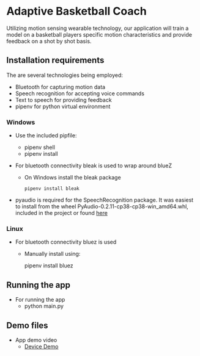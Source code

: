 # Adaptive Basketball Coach

Utilizing motion sensing wearable technology, our application will train a 
model on a basketball players specific motion characteristics and provide 
feedback on a shot by shot basis.

## Installation requirements

The are several technologies being employed:
* Bluetooth for capturing motion data
* Speech recognition for accepting voice commands
* Text to speech for providing feedback
* pipenv for python virtual environment 
 
### Windows
* Use the included pipfile:
    * pipenv shell
    * pipenv install
     
* For bluetooth connectivity bleak is used to wrap around blueZ

  * On Windows install the bleak package
  
    `pipenv install bleak`

* pyaudio is required for the SpeechRecognition package. 
It was easiest to install from the wheel PyAudio-0.2.11-cp38-cp38-win_amd64.whl, included in the project or 
found [here](https://www.lfd.uci.edu/~gohlke/pythonlibs/#pyaudio)



### Linux
* For bluetooth connectivity bluez is used
    * Manually install using: 
    
      pipenv install bluez


## Running the app
* For running the app
  * python main.py

## Demo files
* App demo video
  * [Device Demo](https://drive.google.com/file/d/1BLYB_smpbtQDf8iJjJ7sQ1PaYV6JPUZh/view?usp=sharing)
    
    
